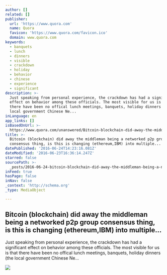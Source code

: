 ```yaml
---
author: []
related: []
publisher:
  url: 'https://www.quora.com'
  name: Quora
  favicon: 'https://www.quora.com/favicon.ico'
  domain: www.quora.com
keywords:
  - banquets
  - lunch
  - dinners
  - visible
  - crackdown
  - holiday
  - behavior
  - chinese
  - experience
  - significant
description: >-
  Just speaking from personal experience, the crackdown has had a significant
  effect on behavior among these officials. The most visible for us is that
  there have been no offical lunch meetings, banquets, holiday dinners (the
  local government Chinese Ne...
inLanguage: en
app_links: []
isBasedOnUrl: >-
  https://www.quora.com/unanswered/Bitcoin-blockchain-did-away-the-middleman-being-a-networked-p2p-group-consensus-thing-is-this-is-changing-ethereum-IBM-into-multiple-currencies
title: >-
  Bitcoin (blockchain) did away the middleman being a networked p2p group
  consensus thing, is this is changing (ethereum,IBM) into multiple...
datePublished: '2016-06-24T14:23:16.081Z'
dateModified: '2016-06-23T16:36:14.247Z'
starred: false
sourcePath: >-
  _posts/2016-06-24-bitcoin-blockchain-did-away-the-middleman-being-a-networke.md
inFeed: true
hasPage: false
inNav: false
_context: 'http://schema.org'
_type: MediaObject

---
```

<article style=""><h1>Bitcoin (blockchain) did away the middleman being a networked p2p group consensus thing, is this is changing (ethereum,IBM) into multiple...</h1><p>Just speaking from personal experience, the crackdown has had a significant effect on behavior among these officials. The most visible for us is that there have been no offical lunch meetings, banquets, holiday dinners (the local government Chinese Ne...</p><img src="https://qsf.ec.quoracdn.net/-images.new_grid.fb_share_default.pnge6dde9cfa6e03c43.png" /></article>